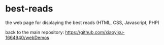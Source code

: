 # best-reads
the web page for displaying the best reads (HTML, CSS, Javascript, PHP)

back to the main repository: https://github.com/xiaoyixu-1664940/webDemos
